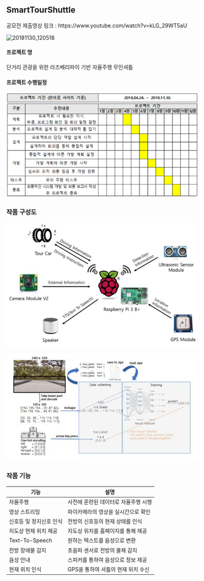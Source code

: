 <h2>SmartTourShuttle</h2>
공모전 제출영상 링크 : https://www.youtube.com/watch?v=kLG_29WT5aU

![20181130_120518](./readme/20181130_120518.jpg)



<h4>프로젝트 명</h4>

단거리 관광을 위한 라즈베리파이 기반 자율주행 무인셔틀



<h4>프로젝트 수행일정</h4>

![3](./readme/3.png)



<h3>작품 구성도</h3>

![2](./readme/2.jpg)

  

![1](./readme/1.jpg)

<h3>작품 기능</h3>

| **기능**                | **설명**                             |
| ----------------------- | ------------------------------------ |
|자율주행                 | 사전에 훈련된 데이터로 자율주행 시행   |
|영상 스트리밍            | 파이카메라의 영상을 실시간으로 확인     |
|신호등 및 정지신호 인식   | 전방의 신호등의 현재 상태를 인식       |
|지도상 현재 위치 제공     | 지도상 위치를 홈페이지를 통해 제공     |
|Text-To-Speech          | 원하는 텍스트를 음성으로 변환          |
|전방 장애물 감지         | 초음파 센서로 전방의 물체 감지         |
|음성 안내               | 스피커를 통하여 음성으로 정보 제공      |
|현재 위치 인식           | GPS을 통하여 셔틀의 현재 위치 수신     |

